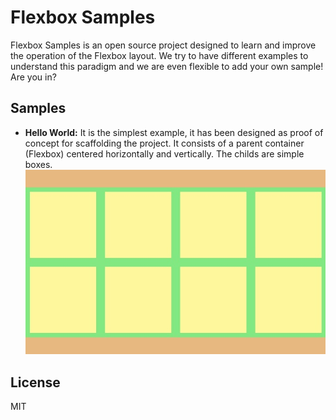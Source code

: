 # Flexbox Samples

Flexbox Samples is an open source project designed to learn and improve the operation of the Flexbox layout. We try to have different examples to understand this paradigm and we are even flexible to add your own sample! Are you in?


## Samples

* **Hello World:** It is the simplest example, it has been designed as proof of concept for scaffolding  the project. It consists of a parent container (Flexbox) centered horizontally and vertically. The childs are simple boxes.
![](./samples/hello-world/screenshots/hello-world-02.jpg)


## License
MIT
